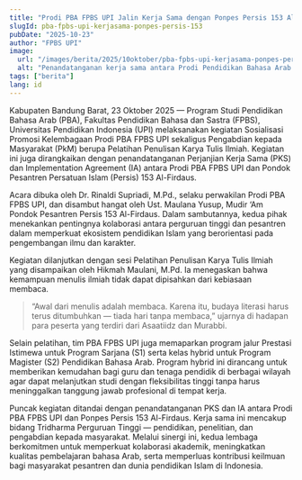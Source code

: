 ```yaml
---
title: "Prodi PBA FPBS UPI Jalin Kerja Sama dengan Ponpes Persis 153 Al-Firdaus, Gelar Sosialisasi dan Pelatihan Penulisan Karya Ilmiah"
slugId: pba-fpbs-upi-kerjasama-ponpes-persis-153
pubDate: "2025-10-23"
author: "FPBS UPI"
image:
  url: "/images/berita/2025/10oktober/pba-fpbs-upi-kerjasama-ponpes-persis-153.webp"
  alt: "Penandatanganan kerja sama antara Prodi Pendidikan Bahasa Arab FPBS UPI dan Pondok Pesantren Persis 153 Al-Firdaus di Kabupaten Bandung Barat"
tags: ["berita"]
lang: id
---
```


Kabupaten Bandung Barat, 23 Oktober 2025 — Program Studi Pendidikan Bahasa Arab (PBA), Fakultas Pendidikan Bahasa dan Sastra (FPBS), Universitas Pendidikan Indonesia (UPI) melaksanakan kegiatan Sosialisasi Promosi Kelembagaan Prodi PBA FPBS UPI sekaligus Pengabdian kepada Masyarakat (PkM) berupa Pelatihan Penulisan Karya Tulis Ilmiah. Kegiatan ini juga dirangkaikan dengan penandatanganan Perjanjian Kerja Sama (PKS) dan Implementation Agreement (IA) antara Prodi PBA FPBS UPI dan Pondok Pesantren Persatuan Islam (Persis) 153 Al-Firdaus.

Acara dibuka oleh Dr. Rinaldi Supriadi, M.Pd., selaku perwakilan Prodi PBA FPBS UPI, dan disambut hangat oleh Ust. Maulana Yusup, Mudir ‘Am Pondok Pesantren Persis 153 Al-Firdaus. Dalam sambutannya, kedua pihak menekankan pentingnya kolaborasi antara perguruan tinggi dan pesantren dalam memperkuat ekosistem pendidikan Islam yang berorientasi pada pengembangan ilmu dan karakter.

Kegiatan dilanjutkan dengan sesi Pelatihan Penulisan Karya Tulis Ilmiah yang disampaikan oleh Hikmah Maulani, M.Pd. Ia menegaskan bahwa kemampuan menulis ilmiah tidak dapat dipisahkan dari kebiasaan membaca. 

> “Awal dari menulis adalah membaca. Karena itu, budaya literasi harus terus ditumbuhkan — tiada hari tanpa membaca,” ujarnya di hadapan para peserta yang terdiri dari Asaatiidz dan Murabbi.

Selain pelatihan, tim PBA FPBS UPI juga memaparkan program jalur Prestasi Istimewa untuk Program Sarjana (S1) serta kelas hybrid untuk Program Magister (S2) Pendidikan Bahasa Arab. Program hybrid ini dirancang untuk memberikan kemudahan bagi guru dan tenaga pendidik di berbagai wilayah agar dapat melanjutkan studi dengan fleksibilitas tinggi tanpa harus meninggalkan tanggung jawab profesional di tempat kerja.

Puncak kegiatan ditandai dengan penandatanganan PKS dan IA antara Prodi PBA FPBS UPI dan Ponpes Persis 153 Al-Firdaus. Kerja sama ini mencakup bidang Tridharma Perguruan Tinggi — pendidikan, penelitian, dan pengabdian kepada masyarakat. Melalui sinergi ini, kedua lembaga berkomitmen untuk memperkuat kolaborasi akademik, meningkatkan kualitas pembelajaran bahasa Arab, serta memperluas kontribusi keilmuan bagi masyarakat pesantren dan dunia pendidikan Islam di Indonesia.
